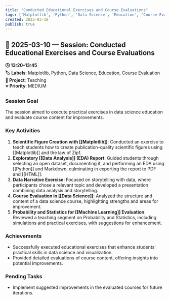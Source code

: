 ```yaml
---
title: "Conducted Educational Exercises and Course Evaluations"
tags: ['Matplotlib', 'Python', 'Data Science', 'Education', 'Course Evaluation']
created: 2025-03-10
publish: true
---
```


## 📅 2025-03-10 — Session: Conducted Educational Exercises and Course Evaluations

**🕒 13:20–13:45**  
**🏷️ Labels**: Matplotlib, Python, Data Science, Education, Course Evaluation  
**📂 Project**: Teaching  
**⭐ Priority**: MEDIUM  


### Session Goal
The session aimed to execute practical exercises in data science education and evaluate course content for improvements.

### Key Activities
1. **Scientific Figure Creation with [[Matplotlib]]**: Conducted an exercise to teach students how to create publication-quality scientific figures using [[Matplotlib]] and the law of Zipf.
2. **Exploratory [[Data Analysis]] (EDA) Report**: Guided students through selecting an open dataset, documenting it, and performing an EDA using [[Python]] and Markdown, culminating in exporting the report to PDF and [[HTML]].
3. **Data Narrative Exercise**: Focused on storytelling with data, where participants chose a relevant topic and developed a presentation combining data analysis and storytelling.
4. **Course Evaluation in [[Data Science]]**: Analyzed the structure and content of a data science course, highlighting strengths and areas for improvement.
5. **Probability and Statistics for [[Machine Learning]] Evaluation**: Reviewed a teaching segment on Probability and Statistics, including simulations and practical exercises, with suggestions for enhancement.

### Achievements
- Successfully executed educational exercises that enhance students' practical skills in data science and visualization.
- Provided detailed evaluations of course content, offering insights into potential improvements.

### Pending Tasks
- Implement suggested improvements in the evaluated courses for future iterations.
